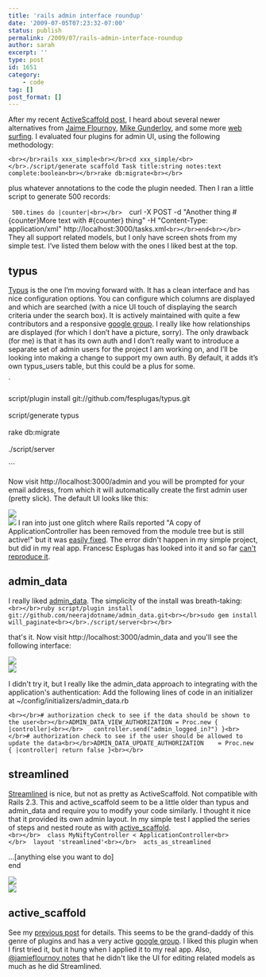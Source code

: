 ```yaml
---
title: 'rails admin interface roundup'
date: '2009-07-05T07:23:32-07:00'
status: publish
permalink: /2009/07/rails-admin-interface-roundup
author: sarah
excerpt: ''
type: post
id: 1651
category:
    - code
tag: []
post_format: []
---
```

After my recent [ActiveScaffold post](https://www.ultrasaurus.com/sarahblog/2009/07/getting-started-with-activescaffold/), I heard about several newer alternatives from [Jaime Flournoy](https://www.ultrasaurus.com/sarahblog/2009/07/getting-started-with-activescaffold/#comment-781), [Mike Gunderloy](http://twitter.com/MikeG1/status/2442160429), and some more [web surfing](http://ruby-toolbox.com/categories/rails_admin_interfaces.html). I evaluated four plugins for admin UI, using the following methodology:

`<br></br>rails xxx_simple<br></br>cd xxx_simple/<br></br>./script/generate scaffold Task title:string notes:text  complete:boolean<br></br>rake db:migrate<br></br>`

plus whatever annotations to the code the plugin needed. Then I ran a little script to generate 500 records:

` 500.times do |counter|<br></br>  `curl -X POST -d "Another thing #{counter}More text with #{counter} thing" -H "Content-Type: application/xml" http://localhost:3000/tasks.xml`<br></br>end<br></br>`  
They all support related models, but I only have screen shots from my simple test. I’ve listed them below with the ones I liked best at the top.

typus
-----

[Typus](http://github.com/fesplugas/typus/tree/master) is the one I’m moving forward with. It has a clean interface and has nice configuration options. You can configure which columns are displayed and which are searched (with a nice UI touch of displaying the search criteria under the search box). It is actively maintained with quite a few contributors and a responsive [google group](http://groups.google.com/group/typus). I really like how relationships are displayed (for which I don’t have a picture, sorry). The only drawback (for me) is that it has its own auth and I don’t really want to introduce a separate set of admin users for the project I am working on, and I’ll be looking into making a change to support my own auth. By default, it adds it’s own typus\_users table, but this could be a plus for some.

`<br></br>script/plugin install git://github.com/fesplugas/typus.git<br></br>script/generate typus<br></br>rake db:migrate<br></br>./script/server<br></br>```

Now visit http://localhost:3000/admin and you will be prompted for your email address, from which it will automatically create the first admin user (pretty slick). The default UI looks like this:

![](http://img.skitch.com/20090705-fkut2mh3se18h2acxbfh1msgg4.jpg)  
![](http://img.skitch.com/20090705-qxnawftfwf9na6m4eacejxy41h.jpg) I ran into just one glitch where Rails reported "A copy of ApplicationController has been removed from the module tree but is still active!" but it was [easily fixed](http://groups.google.com/group/typus/browse_thread/thread/70fba777518e26e). The error didn't happen in my simple project, but did in my real app. Francesc Esplugas has looked into it and so far [can't reproduce it](http://groups.google.es/group/typus/msg/051eff4f5089c5f9?hl=en).

admin\_data
-----------

I really liked [admin\_data](http://github.com/neerajdotname/admin_data/tree/master). The simplicity of the install was breath-taking:  
`<br></br>ruby script/plugin install git://github.com/neerajdotname/admin_data.git<br></br>sudo gem install will_paginate<br></br>./script/server<br></br>`

that's it. Now visit http://localhost:3000/admin\_data and you'll see the following interface:

![](http://img.skitch.com/20090705-gs9rwj23bdn6au6d9ahekca3te.jpg)  
![](http://img.skitch.com/20090705-cj86eyr95cjnbw1gn7k1b3taq8.jpg)

I didn't try it, but I really like the admin\_data approach to integrating with the application's authentication: Add the following lines of code in an initializer at ~/config/initializers/admin\_data.rb

`<br></br># authorization check to see if the data should be shown to the user<br></br>ADMIN_DATA_VIEW_AUTHORIZATION = Proc.new { |controller|<br></br>   controller.send("admin_logged_in?") }<br></br># authorization check to see if the user should be allowed to update the data<br></br>ADMIN_DATA_UPDATE_AUTHORIZATION    = Proc.new { |controller| return false }<br></br>`

streamlined
-----------

[Streamlined](http://streamlinedframework.org/) is nice, but not as pretty as ActiveScaffold. Not compatible with Rails 2.3. This and active\_scaffold seem to be a little older than typus and admin\_data and require you to modify your code similarly. I thought it nice that it provided its own admin layout. In my simple test I applied the series of steps and nested route as with [active\_scaffold](//www.ultrasaurus.com/sarahblog/2009/07/getting-started-with-activescaffold/).  
`<br></br>  class MyNiftyController < ApplicationController<br></br>  layout 'streamlined'<br></br>  acts_as_streamlined`

 ...\[anything else you want to do\]  
 end  
  
![](http://img.skitch.com/20090702-n3wgfmeh4wiq1k7bhfpj3fw79a.jpg)  
![](http://img.skitch.com/20090702-q77sif7axcu6f15ardfiy7panx.jpg)

active\_scaffold
----------------

See my [previous post](https://www.ultrasaurus.com/sarahblog/2009/07/getting-started-with-activescaffold/) for details. This seems to be the grand-daddy of this genre of plugins and has a very active [google group](http://groups.google.com/group/activescaffold). I liked this plugin when I first tried it, but it hung when I applied it to my real app. Also, [@jamieflournoy notes](http://twitter.com/jamieflournoy/status/2445545932) that he didn't like the UI for editing related models as much as he did Streamlined.